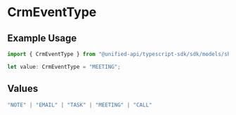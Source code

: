 # CrmEventType

## Example Usage

```typescript
import { CrmEventType } from "@unified-api/typescript-sdk/sdk/models/shared";

let value: CrmEventType = "MEETING";
```

## Values

```typescript
"NOTE" | "EMAIL" | "TASK" | "MEETING" | "CALL"
```